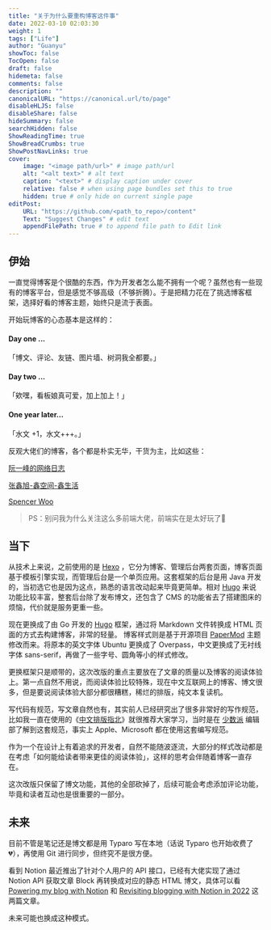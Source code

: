 ```yaml
---
title: "关于为什么要重构博客这件事"
date: 2022-03-10 02:03:30
weight: 1
tags: ["Life"]
author: "Guanyu"
showToc: false
TocOpen: false
draft: false
hidemeta: false
comments: false
description: ""
canonicalURL: "https://canonical.url/to/page"
disableHLJS: false
disableShare: false
hideSummary: false
searchHidden: false
ShowReadingTime: true
ShowBreadCrumbs: true
ShowPostNavLinks: true
cover:
    image: "<image path/url>" # image path/url
    alt: "<alt text>" # alt text
    caption: "<text>" # display caption under cover
    relative: false # when using page bundles set this to true
    hidden: true # only hide on current single page
editPost:
    URL: "https://github.com/<path_to_repo>/content"
    Text: "Suggest Changes" # edit text
    appendFilePath: true # to append file path to Edit link
---
```



## 伊始

一直觉得博客是个很酷的东西，作为开发者怎么能不拥有一个呢？虽然也有一些现有的博客平台，但是感觉不够高级（不够折腾）。于是把精力花在了挑选博客框架，选择好看的博客主题，始终只是流于表面。

开始玩博客的心态基本是这样的：

#### Day one ...

「博文、评论、友链、图片墙、树洞我全都要。」

#### Day two ...

「欸嘿，看板娘真可爱，加上加上！」

#### One year later...

「水文 +1，水文+++。」


反观大佬们的博客，各个都是朴实无华，干货为主，比如这些：

[阮一峰的网络日志](https://www.ruanyifeng.com/blog/)

[张鑫旭-鑫空间-鑫生活](https://www.zhangxinxu.com/wordpress/)

[Spencer Woo](https://spencerwoo.com/blog) 

> PS：别问我为什么关注这么多前端大佬，前端实在是太好玩了🤣


## 当下

从技术上来说，之前使用的是 [Hexo](https://hexo.io/zh-cn/) ，它分为博客、管理后台两套页面，博客页面基于模板引擎实现，而管理后台是一个单页应用。这套框架的后台是用 Java 开发的，当初选它也是因为这点，熟悉的语言改动起来毕竟更简单。相对 [Hugo](https://gohugo.io/) 来说功能比较丰富，整套后台除了发布博文，还包含了 CMS 的功能省去了搭建图床的烦恼，代价就是服务更重一些。

现在更换成了由 Go 开发的 [Hugo](https://gohugo.io/) 框架，通过将 Markdown 文件转换成 HTML 页面的方式去构建博客，非常的轻量。
博客样式则是基于开源项目 [PaperMod](https://github.com/adityatelange/hugo-PaperMod) 主题修改而来。将原本的英文字体 Ubuntu 更换成了 Overpass，中文更换成了无衬线字体 sans-serif，再做了一些字号、圆角等小的样式修改。


更换框架只是顺带的，这次改版的重点主要放在了文章的质量以及博客的阅读体验上。第一点自然不用说，而阅读体验比较特殊，现在中文互联网上的博客、博文很多，但是要说阅读体验大部分都很糟糕，稀烂的排版，纯文本复读机。

写代码有规范，写文章自然也有，其实前人已经研究出了很多非常好的写作规范，比如我一直在使用的《[中文排版指北](https://github.com/mzlogin/chinese-copywriting-guidelines/blob/Simplified/README.md)》就很推荐大家学习，当时是在 [少数派](https://sspai.com/) 编辑部了解到这套规范，事实上 Apple、Microsoft 都在使用这套编写规范。

作为一个在设计上有着追求的开发者，自然不能随波逐流，大部分的样式改动都是在考虑「如何能给读者带来更佳的阅读体验」，这样的思考会伴随着博客一直存在。

这次改版只保留了博文功能，其他的全部砍掉了，后续可能会考虑添加评论功能，毕竟和读者互动也是很重要的一部分。


## 未来

目前不管是笔记还是博文都是用 Typaro 写在本地（话说 Typaro 也开始收费了 💔），再使用 Git 进行同步，但终究不是很方便。

看到 Notion 最近推出了针对个人用户的 API 接口，已经有大佬实现了通过 Notion API 获取文章 Block 再转换成对应的静态 HTML 博文，具体可以看 
[Powering my blog with Notion](https://spencerwoo.com/blog/nextjs-blog-notion) 和 
[Revisiting blogging with Notion in 2022](https://spencerwoo.com/blog/revisiting-blogging-with-notion-2022) 这两篇文章。

未来可能也换成这种模式。


